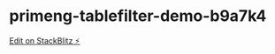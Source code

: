 # primeng-tablefilter-demo-b9a7k4

[Edit on StackBlitz ⚡️](https://stackblitz.com/edit/primeng-tablefilter-demo-b9a7k4)